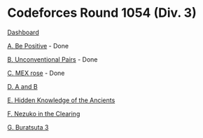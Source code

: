 # Codeforces Round 1054 (Div. 3)

[Dashboard](https://codeforces.com/contest/2149)

[A. Be Positive](https://codeforces.com/contest/2149/problem/A) - Done

[B. Unconventional Pairs](https://codeforces.com/contest/2149/problem/B) - Done

[C. MEX rose](https://codeforces.com/contest/2149/problem/C) - Done

[D. A and B](https://codeforces.com/contest/2149/problem/D)

[E. Hidden Knowledge of the Ancients](https://codeforces.com/contest/2149/problem/E)

[F. Nezuko in the Clearing](https://codeforces.com/contest/2149/problem/F)

[G. Buratsuta 3](https://codeforces.com/contest/2149/problem/G)
